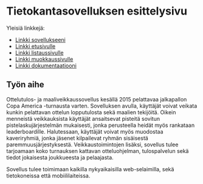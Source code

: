 # Tietokantasovelluksen esittelysivu

Yleisiä linkkejä:

* [Linkki sovellukseeni](http://jesruuth.users.cs.helsinki.fi/tsoha)
* [Linkki etusivulle](http://jesruuth.users.cs.helsinki.fi/tsoha)
* [Linkki listaussivulle](http://jesruuth.users.cs.helsinki.fi/tsoha/team/8)
* [Linkki muokkaussivulle](http://jesruuth.users.cs.helsinki.fi/tsoha/edit)
* [Linkki dokumentaatiooni](https://github.com/zesbr/Tsoha-Bootstrap/blob/master/doc/dokumentaatio.pdf)

## Työn aihe

Ottelutulos- ja maaliveikkaussovellus kesällä 2015 pelattavaa jalkapallon Copa America -turnausta varten. Sovelluksen avulla, käyttäjät voivat veikata kunkin pelattavan ottelun lopputulosta sekä maalien tekijöitä. Oikein menneistä veikkauksista käyttäjät ansaitsevat pisteitä sovitun pistelaskujärjestelmän mukaisesti, jonka perusteella heidät myös rankataan leaderboardille. Halutessaan, käyttäjät voivat myös muodostaa kaveriryhmiä, jonka jäsenet kilpailevat ryhmän sisäisestä paremmuusjärjestyksestä. Veikkaustoimintojen lisäksi, sovellus tulee tarjoamaan koko turnauksen kattavan otteluohjelman, tulospalvelun sekä tiedot jokaisesta joukkueesta ja pelaajasta.

Sovellus tulee toimimaan kaikilla nykyaikaisilla web-selaimilla, sekä tietokoneissa että mobiililaiteissa.
